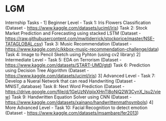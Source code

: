 # LGM
Internship Tasks - 
1] Beginner Level - 
  Task 1: Iris Flowers Classification (Dataset - https://www.kaggle.com/datasets/uciml/iris)
  Task 2: Stock Market Prediction and Forecasting using stacked LSTM (Dataset - https://raw.githubusercontent.com/mwitiderrick/stockprice/master/NSE-TATAGLOBAL.csv)
  Task 3: Music Recommendation (Dataset - https://www.kaggle.com/c/kkbox-music-recommendation-challenge/data)
  Task 4: Image to Pencil Sketch using Pyhton (using cv2 library)
2] Intermediate Level - 
  Task 5: EDA on Terrorism (Dataset - https://www.kaggle.com/datasets/START-UMD/gtd)
  Task 6: Prediction using Decision Tree Algorithm (Dataset - https://www.kaggle.com/datasets/uciml/iris)
3] Advanced Level - 
  Task 7: Develop a Nueral Network that can read Handwriting (Dataset - MNIST_database)
  Task 8: Next Word Prediction (Dataset - https://drive.google.com/file/d/1GeUzNVqiixXHnTl8oNiQ2W3CynX_lsu2/view)
  Task 9: Handwritten Equation Solver using CNN (Dataset - https://www.kaggle.com/datasets/xainano/handwrittenmathsymbols)
4] More Advanced Level - 
  Task 10: Facial Recognition to detect emotion (Dataset - https://www.kaggle.com/datasets/msambare/fer2013)
